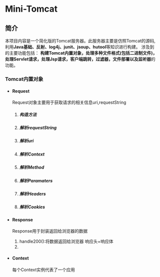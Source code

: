 # Mini-Tomcat
## 简介
本项目内容是一个简化版的Tomcat服务器。此服务器主要是仿照Tomcat的源码,利用**Java基础、反射、log4j、junit、jsoup、hutool**等知识进行构建。
涉及到的主要功能包括：
    **构建Tomcat内置对象，处理多种文件格式(包括二进制文件)，处理Servlet请求，处理Jsp请求，客户端跳转，过滤器，文件部署以及监听器**的功能。

### Tomcat内置对象
   - #### Request
   
      Request对象主要用于获取请求的相关信息uri,requestString
      
        1. ##### 构造方法
        2. ##### 解析requestString        
        3. ##### 解析uri
        4. ##### 解析Context
        5. ##### 解析Method
        6. ##### 解析Paramaters
        7. ##### 解析Headers
        8. ##### 解析Cookies
   - #### Response
   
        Response用于封装返回给浏览器的数据

        1. handle200():将数据返回给浏览器
            响应头+响应体
        2. 
   - #### Context
        每个Context实例代表了一个应用
         
   
